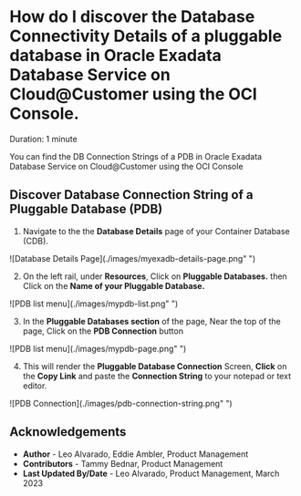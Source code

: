 # How do I discover the Database Connectivity Details of a pluggable database in Oracle Exadata Database Service on Cloud@Customer using the OCI Console.
Duration: 1 minute

You can find the DB Connection Strings of a PDB in Oracle Exadata Database Service on Cloud@Customer using the OCI Console
 
## Discover Database Connection String of a Pluggable Database (PDB)

1. Navigate to the the **Database Details** page of your Container Database (CDB).

  ![Database Details Page](./images/myexadb-details-page.png" ")

2. On the left rail, under **Resources**, Click on **Pluggable Databases.** then Click on the **Name of your Pluggable Database.**

  ![PDB list menu](./images/mypdb-list.png" ")

3. In the **Pluggable Databases section** of the page, Near the top of the page, Click on the **PDB Connection** button

  ![PDB list menu](./images/mypdb-page.png" ")

4. This will render the **Pluggable Database Connection** Screen, **Click** on the **Copy  Link** and paste the **Connection String** to your notepad or text editor.

  ![PDB Connection](./images/pdb-connection-string.png" ")


## Acknowledgements
* **Author** - Leo Alvarado, Eddie Ambler, Product Management
* **Contributors** -  Tammy Bednar, Product Management
* **Last Updated By/Date** - Leo Alvarado, Product Management, March 2023
